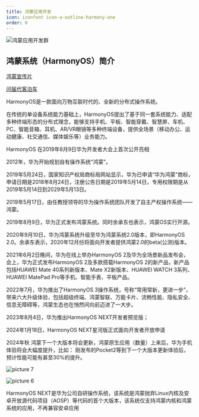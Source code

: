 ```yaml
---
title: 鸿蒙应用开发
icon: iconfont icon-a-outline-harmony-one
order: 0
---
```



![鸿蒙应用开发群](https://oss.docs.z-xin.net/1f863010515efd9e99410135dd883c2eee3da814fab7899a850e9567575728bb.png)  


## 鸿蒙系统（HarmonyOS）简介

[鸿蒙宣传片](https://www.bilibili.com/video/BV1254y137WA?t=35.4)

[问届代客泊车](https://www.bilibili.com/video/BV1TN4y1h77R?t=20.6)

HarmonyOS是一款面向万物互联时代的、全新的分布式操作系统。

在传统的单设备系统能力基础上，HarmonyOS提出了基于同一套系统能力、适配多种终端形态的分布式理念，能够支持手机、平板、智能穿戴、智慧屏、车机、PC、智能音箱、耳机、AR/VR眼镜等多种终端设备，提供全场景（移动办公、运动健康、社交通信、媒体娱乐等）业务能力。

HarmonyOS 在2019年8月9日华为开发者大会上首次公开亮相

2012年，华为开始规划自有操作系统“鸿蒙”。

2019年5月24日，国家知识产权局商标局网站显示，华为已申请“华为鸿蒙”商标，申请日期是2018年8月24日，注册公告日期是2019年5月14日，专用权限期是从2019年5月14日到2029年5月13日。

2019年5月17日，由任教授领导的华为操作系统团队开发了自主产权操作系统——鸿蒙。

2019年8月9日，华为正式发布鸿蒙系统。同时余承东也表示，鸿蒙OS实行开源。

2020年9月10日，华为鸿蒙系统升级至华为鸿蒙系统2.0版本，即HarmonyOS 2.0。余承东表示，2020年12月份将面向开发者提供鸿蒙2.0的beta(公测)版本。

2021年6月2日晚间，华为在线上举办HarmonyOS 2及华为全场景新品发布会，会上，华为正式发布HarmonyOS 2及多款搭载HarmonyOS 2的新产品，新产品包括HUAWEI Mate 40系列新版本、Mate X2新版本、HUAWEI WATCH 3系列、HUAWEI MatePad Pro等手机、智能手表、平板产品。

2022年7月，华为推出了HarmonyOS 3操作系统，号称“常用常新，更进一步”，带来六大升级体验，包括超级终端、鸿蒙智联、万能卡片、流畅性能、隐私安全、信息无障碍等，鸿蒙生态也在悄然间向前迈进了一大步。


2023年8月4日，华为推出HarmonyOS NEXT开发者预览版；

2024年1月18日，HarmonyOS NEXT星河版正式面向开发者开放申请

2024年秋 鸿蒙下一个大版本将会更新，鸿蒙原生应用（数量）上来后，华为手机体验将会大幅度提升，比如： 刚发布的Pocket2等到下一个大版本更新体验后，预计性能可能有甚至30%的提升。

![picture 7](https://oss.docs.z-xin.net/fc9507b4a6f2627a8a87fc982b2be0a01c7253ae2d82d9fe206dacb7d4e22db7.png)  

![picture 6](https://oss.docs.z-xin.net/fa5c8545512c69ff56ea8b5b1370835e54839a2f2082d134169de04c528f6b49.png)  





HarmonyOS NEXT是华为公司自研操作系统，该系统是鸿蒙抛弃Linux内核及安卓开放源代码项目（AOSP）等代码的首个大版本，该系统仅支持鸿蒙内核和鸿蒙系统的应用，不再兼容安卓应用

